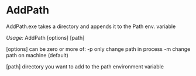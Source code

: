 AddPath
=======

AddPath.exe takes a directory and appends it to the Path env. variable

*Usage:*
AddPath  [options] [path]

[options] can be zero or more of:
-p    only change path in process
-m    change path on machine (default)

[path] directory you want to add to the path environment variable